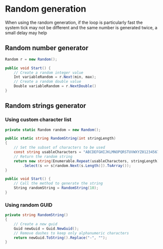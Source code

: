 # Random generation

When using the random generation, if the loop is particularly fast the system tick may not be different and the same number is generated twice, a small delay may help

## Random number generator

```csharp
Random r = new Random();

public void Start() {
    // Create a random integer value
	Int variableRandom = r.Next(min, max);
    // Create a random double value
	Double variableRandom = r.NextDouble()
}
```

## Random strings generator

### Using custom character list

```csharp
private static Random random = new Random();

public static string RandomString(int stringLength) 
{
    // Set the subset of characters to be used
    const string usableCharacters = "ABCDEFGHIJKLMNOPQRSTUVWXYZ0123456789";
    // Return the random string
    return new string(Enumerable.Repeat(usableCharacters, stringLength)
        .Select(s => s[random.Next(s.Length)]).ToArray());
}

public void Start() {
    // Call the method to generate the string
	String randomString = RandomString(10);
}
```

### Using random GUID

```csharp
private string RandomString()
{
    // Create a new guid
    Guid newGuid = Guid.NewGuid();
    // Remove dashes to keep only alphanumeric characters
    return newGuid.ToString().Replace("-", "");
}
```
